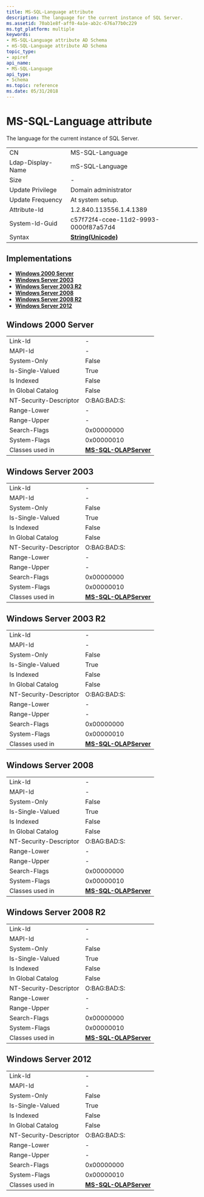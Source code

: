 ```yaml
---
title: MS-SQL-Language attribute
description: The language for the current instance of SQL Server.
ms.assetid: 70ab1e8f-aff0-4a1e-ab2c-676a77b0c229
ms.tgt_platform: multiple
keywords:
- MS-SQL-Language attribute AD Schema
- mS-SQL-Language attribute AD Schema
topic_type:
- apiref
api_name:
- MS-SQL-Language
api_type:
- Schema
ms.topic: reference
ms.date: 05/31/2018
---
```


# MS-SQL-Language attribute

The language for the current instance of SQL Server.



|                   |                                             |
|-------------------|---------------------------------------------|
| CN                | MS-SQL-Language                             |
| Ldap-Display-Name | mS-SQL-Language                             |
| Size              | \-                                          |
| Update Privilege  | Domain administrator                        |
| Update Frequency  | At system setup.                            |
| Attribute-Id      | 1.2.840.113556.1.4.1389                     |
| System-Id-Guid    | c57f72f4-ccee-11d2-9993-0000f87a57d4        |
| Syntax            | [**String(Unicode)**](s-string-unicode.md) |



## Implementations

-   [**Windows 2000 Server**](#windows-2000-server)
-   [**Windows Server 2003**](#windows-server-2003)
-   [**Windows Server 2003 R2**](#windows-server-2003-r2)
-   [**Windows Server 2008**](#windows-server-2008)
-   [**Windows Server 2008 R2**](#windows-server-2008-r2)
-   [**Windows Server 2012**](#windows-server-2012)

## Windows 2000 Server



|                        |                                                             |
|------------------------|-------------------------------------------------------------|
| Link-Id                | \-                                                          |
| MAPI-Id                | \-                                                          |
| System-Only            | False                                                       |
| Is-Single-Valued       | True                                                        |
| Is Indexed             | False                                                       |
| In Global Catalog      | False                                                       |
| NT-Security-Descriptor | O:BAG:BAD:S:                                                |
| Range-Lower            | \-                                                          |
| Range-Upper            | \-                                                          |
| Search-Flags           | 0x00000000                                                  |
| System-Flags           | 0x00000010                                                  |
| Classes used in        | [**MS-SQL-OLAPServer**](c-ms-sql-olapserver.md)<br/> |



## Windows Server 2003



|                        |                                                             |
|------------------------|-------------------------------------------------------------|
| Link-Id                | \-                                                          |
| MAPI-Id                | \-                                                          |
| System-Only            | False                                                       |
| Is-Single-Valued       | True                                                        |
| Is Indexed             | False                                                       |
| In Global Catalog      | False                                                       |
| NT-Security-Descriptor | O:BAG:BAD:S:                                                |
| Range-Lower            | \-                                                          |
| Range-Upper            | \-                                                          |
| Search-Flags           | 0x00000000                                                  |
| System-Flags           | 0x00000010                                                  |
| Classes used in        | [**MS-SQL-OLAPServer**](c-ms-sql-olapserver.md)<br/> |



## Windows Server 2003 R2



|                        |                                                             |
|------------------------|-------------------------------------------------------------|
| Link-Id                | \-                                                          |
| MAPI-Id                | \-                                                          |
| System-Only            | False                                                       |
| Is-Single-Valued       | True                                                        |
| Is Indexed             | False                                                       |
| In Global Catalog      | False                                                       |
| NT-Security-Descriptor | O:BAG:BAD:S:                                                |
| Range-Lower            | \-                                                          |
| Range-Upper            | \-                                                          |
| Search-Flags           | 0x00000000                                                  |
| System-Flags           | 0x00000010                                                  |
| Classes used in        | [**MS-SQL-OLAPServer**](c-ms-sql-olapserver.md)<br/> |



## Windows Server 2008



|                        |                                                             |
|------------------------|-------------------------------------------------------------|
| Link-Id                | \-                                                          |
| MAPI-Id                | \-                                                          |
| System-Only            | False                                                       |
| Is-Single-Valued       | True                                                        |
| Is Indexed             | False                                                       |
| In Global Catalog      | False                                                       |
| NT-Security-Descriptor | O:BAG:BAD:S:                                                |
| Range-Lower            | \-                                                          |
| Range-Upper            | \-                                                          |
| Search-Flags           | 0x00000000                                                  |
| System-Flags           | 0x00000010                                                  |
| Classes used in        | [**MS-SQL-OLAPServer**](c-ms-sql-olapserver.md)<br/> |



## Windows Server 2008 R2



|                        |                                                             |
|------------------------|-------------------------------------------------------------|
| Link-Id                | \-                                                          |
| MAPI-Id                | \-                                                          |
| System-Only            | False                                                       |
| Is-Single-Valued       | True                                                        |
| Is Indexed             | False                                                       |
| In Global Catalog      | False                                                       |
| NT-Security-Descriptor | O:BAG:BAD:S:                                                |
| Range-Lower            | \-                                                          |
| Range-Upper            | \-                                                          |
| Search-Flags           | 0x00000000                                                  |
| System-Flags           | 0x00000010                                                  |
| Classes used in        | [**MS-SQL-OLAPServer**](c-ms-sql-olapserver.md)<br/> |



## Windows Server 2012



|                        |                                                             |
|------------------------|-------------------------------------------------------------|
| Link-Id                | \-                                                          |
| MAPI-Id                | \-                                                          |
| System-Only            | False                                                       |
| Is-Single-Valued       | True                                                        |
| Is Indexed             | False                                                       |
| In Global Catalog      | False                                                       |
| NT-Security-Descriptor | O:BAG:BAD:S:                                                |
| Range-Lower            | \-                                                          |
| Range-Upper            | \-                                                          |
| Search-Flags           | 0x00000000                                                  |
| System-Flags           | 0x00000010                                                  |
| Classes used in        | [**MS-SQL-OLAPServer**](c-ms-sql-olapserver.md)<br/> |



 

 





